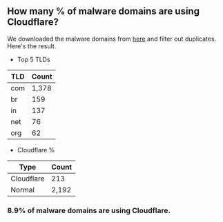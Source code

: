 ## How many % of malware domains are using Cloudflare?


We downloaded the malware domains from [here](https://urlhaus.abuse.ch) and filter out duplicates.
Here's the result.


[//]: # (start replacement)


- Top 5 TLDs

| TLD | Count |
| --- | --- |
| com | 1,378 |
| br | 159 |
| in | 137 |
| net | 76 |
| org | 62 |


- Cloudflare %

| Type | Count |
| --- | --- |
| Cloudflare | 213 |
| Normal | 2,192 |


### 8.9% of malware domains are using Cloudflare.